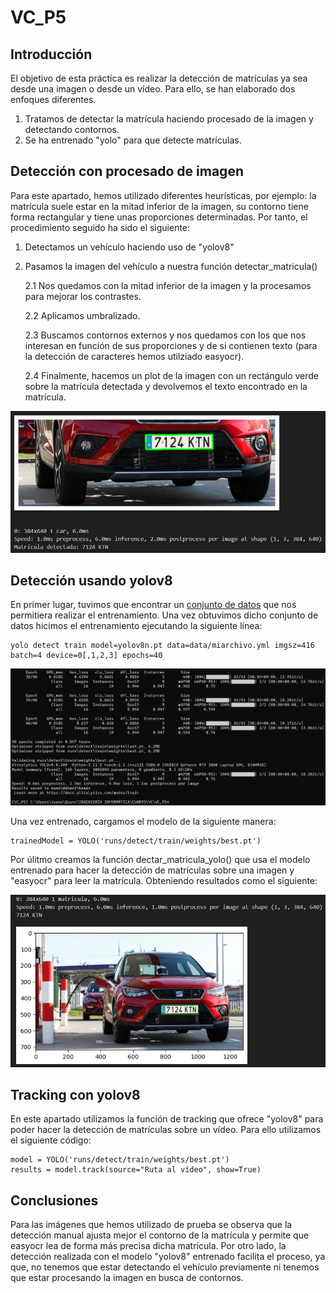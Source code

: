 # VC_P5

## Introducción 

El objetivo de esta práctica es realizar la detección de matrículas ya sea desde una imagen o desde un vídeo. Para ello, se han elaborado dos enfoques diferentes. 

1. Tratamos de detectar la matrícula haciendo procesado de la imagen y detectando contornos. 
2. Se ha entrenado "yolo" para que detecte matrículas.

## Detección con procesado de imagen

Para este apartado, hemos utilizado diferentes heurísticas, por ejemplo: la matrícula suele estar en la mitad inferior de la imagen, su contorno tiene forma rectangular y tiene unas proporciones determinadas. Por tanto, el procedimiento seguido ha sido el siguiente:

1. Detectamos un vehículo haciendo uso de "yolov8"
2. Pasamos la imagen del vehículo a nuestra función detectar_matricula()

    2.1 Nos quedamos con la mitad inferior de la imagen y la procesamos para mejorar los contrastes.
   
    2.2 Aplicamos umbralizado.
   
    2.3 Buscamos contornos externos y nos quedamos con los que nos interesan en función de sus proporciones y de si contienen texto (para la detección de caracteres hemos utilziado easyocr).
   
    2.4 Finalmente, hacemos un plot de la imagen con un rectángulo verde sobre la matrícula detectada y devolvemos el texto encontrado en la matrícula.

![Resultado de la detección](https://github.com/ivanom2002/VC_P5/blob/main/resultadoManual.jpg)

## Detección usando yolov8

En primer lugar, tuvimos que encontrar un [conjunto de datos](https://github.com/ivanom2002/VC_P5/edit/main/dataset) que nos permitiera realizar el entrenamiento. Una vez obtuvimos dicho conjunto de datos hicimos el entrenamiento ejecutando la siguiente línea:

```
yolo detect train model=yolov8n.pt data=data/miarchivo.yml imgsz=416 batch=4 device=0[,1,2,3] epochs=40
```

![Resultado del entrenamiento](https://github.com/ivanom2002/VC_P5/blob/main/entrenamiento.jpg)

Una vez entrenado, cargamos el modelo de la siguiente manera:

```
trainedModel = YOLO('runs/detect/train/weights/best.pt')
```

Por úlitmo creamos la función dectar_matricula_yolo() que usa el modelo entrenado para hacer la detección de matrículas sobre una imagen y "easyocr" para leer la matrícula. Obteniendo resultados como el siguiente:

![Resultado de la detección](https://github.com/ivanom2002/VC_P5/blob/main/resultadoYolo.jpg)

## Tracking con yolov8

En este apartado utilizamos la función de tracking que ofrece "yolov8" para poder hacer la detección de matrículas sobre un vídeo. Para ello utilizamos el siguiente código:

```
model = YOLO('runs/detect/train/weights/best.pt')
results = model.track(source="Ruta al vídeo", show=True)
```

## Conclusiones

Para las imágenes que hemos utilizado de prueba se observa que la detección manual ajusta mejor el contorno de la matrícula y permite que easyocr lea de forma más precisa dicha matrícula. Por otro lado, la detección realizada con el modelo "yolov8" entrenado facilita el proceso, ya que, no tenemos que estar detectando el vehículo previamente ni tenemos que estar procesando la imagen en busca de contornos.
